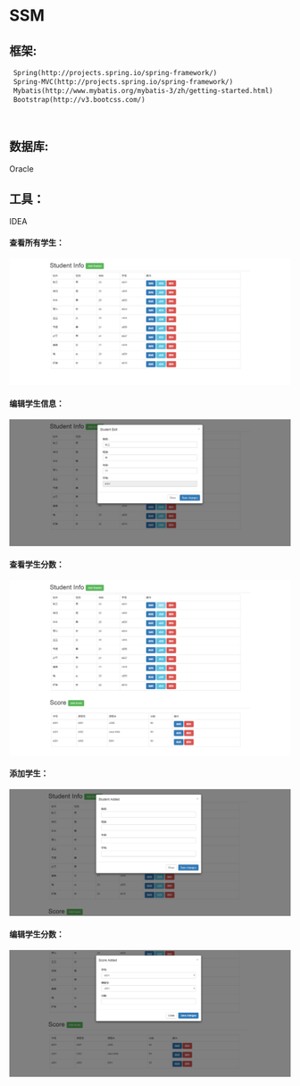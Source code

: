 # SSM
## 框架:
     Spring(http://projects.spring.io/spring-framework/) 
     Spring-MVC(http://projects.spring.io/spring-framework/) 
     Mybatis(http://www.mybatis.org/mybatis-3/zh/getting-started.html) 
     Bootstrap(http://v3.bootcss.com/)
     
## 数据库:
  Oracle
  
## 工具：
  IDEA

#### 查看所有学生：
![image](https://github.com/Andersonfeng/SSM/blob/master/web/screenshot/1.png)
#### 编辑学生信息：
![image](https://github.com/Andersonfeng/SSM/blob/master/web/screenshot/2.png)
#### 查看学生分数：
![image](https://github.com/Andersonfeng/SSM/blob/master/web/screenshot/3.png)
#### 添加学生：
![image](https://github.com/Andersonfeng/SSM/blob/master/web/screenshot/4.png)
#### 编辑学生分数：
![image](https://github.com/Andersonfeng/SSM/blob/master/web/screenshot/5.png)
